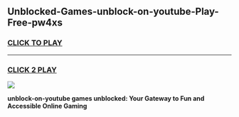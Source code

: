 
## Unblocked-Games-unblock-on-youtube-Play-Free-pw4xs
<h3>
<a href="https://premium76.site?title=unblock-on-youtube&ref=21A">CLICK TO PLAY</a></h3>
<hr>

<h3>
<a href="https://premium76.site?title=unblock-on-youtube&ref=21A">CLICK 2 PLAY</a>
  
</h3>

<a href="https://premium76.site?title=unblock-on-youtube&ref=21A"><img src="https://clearcache.store/games.png"></a>


**unblock-on-youtube games unblocked: Your Gateway to Fun and Accessible Online Gaming**
